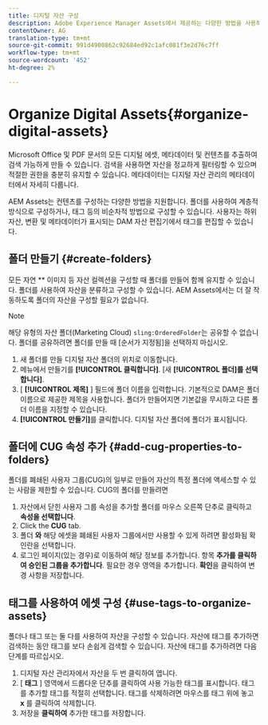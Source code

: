 ```yaml
---
title: 디지털 자산 구성
description: Adobe Experience Manager Assets에서 제공하는 다양한 방법을 사용하여 디지털 자산을 구성할 수 있습니다.
contentOwner: AG
translation-type: tm+mt
source-git-commit: 991d4900862c92684ed92c1afc081f3e2d76c7ff
workflow-type: tm+mt
source-wordcount: '452'
ht-degree: 2%

---
```



# Organize Digital Assets{#organize-digital-assets}

Microsoft Office 및 PDF 문서의 모든 디지털 에셋, 메타데이터 및 컨텐츠를 추출하여 검색 가능하게 만들 수 있습니다. 검색을 사용하면 자산을 정교하게 필터링할 수 있으며 적절한 권한을 충분히 유지할 수 있습니다. 메타데이터는 디지털 자산 관리의 메타데이터에서 자세히 다룹니다.

AEM Assets는 컨텐츠를 구성하는 다양한 방법을 지원합니다. 폴더를 사용하여 계층적 방식으로 구성하거나, 태그 등의 비순차적 방법으로 구성할 수 있습니다. 사용자는 하위 자산, 변환 및 메타데이터가 표시되는 DAM 자산 편집기에서 태그를 편집할 수 있습니다.

## 폴더 만들기 {#create-folders}

모든 자연 ** 이미지 등 자산 컬렉션을 구성할 때 폴더를 만들어 함께 유지할 수 있습니다. 폴더를 사용하여 자산을 분류하고 구성할 수 있습니다. AEM Assets에서는 더 잘 작동하도록 폴더의 자산을 구성할 필요가 없습니다.

>[!NOTE]
>
>해당 유형의 자산 폴더(Marketing Cloud) `sling:OrderedFolder`는 공유할 수 없습니다. 폴더를 공유하려면 폴더를 만들 때 [순서가 지정됨]을 선택하지 마십시오.

1. 새 폴더를 만들 디지털 자산 폴더의 위치로 이동합니다.
1. 메뉴에서 만들기를 **[!UICONTROL 클릭합니다]**. [새 **[!UICONTROL 폴더]를 선택합니다]**.
1. [ **[!UICONTROL 제목]** ] 필드에 폴더 이름을 입력합니다. 기본적으로 DAM은 폴더 이름으로 제공한 제목을 사용합니다. 폴더가 만들어지면 기본값을 무시하고 다른 폴더 이름을 지정할 수 있습니다.
1. **[!UICONTROL 만들기]**&#x200B;를 클릭합니다. 디지털 자산 폴더에 폴더가 표시됩니다.

## 폴더에 CUG 속성 추가 {#add-cug-properties-to-folders}

폴더를 폐쇄된 사용자 그룹(CUG)의 일부로 만들어 자산의 특정 폴더에 액세스할 수 있는 사람을 제한할 수 있습니다. CUG의 폴더를 만들려면

1. 자산에서 닫힌 사용자 그룹 속성을 추가할 폴더를 마우스 오른쪽 단추로 클릭하고 **속성을 선택합니다**.
1. Click the **CUG** tab.
1. 폴더 **와** 해당 에셋을 폐쇄된 사용자 그룹에서만 사용할 수 있게 하려면 활성화됨 확인란을 선택합니다.
1. 로그인 페이지(있는 경우)로 이동하여 해당 정보를 추가합니다. 항목 **추가를 클릭하여 승인된 그룹을 추가합니다**. 필요한 경우 영역을 추가합니다. **확인**&#x200B;을 클릭하여 변경 사항을 저장합니다.

## 태그를 사용하여 에셋 구성 {#use-tags-to-organize-assets}

폴더나 태그 또는 둘 다를 사용하여 자산을 구성할 수 있습니다. 자산에 태그를 추가하면 검색하는 동안 태그를 보다 손쉽게 검색할 수 있습니다. 자산에 태그를 추가하려면 다음 단계를 따르십시오.

1. 디지털 자산 관리자에서 자산을 두 번 클릭하여 엽니다.
1. [ **태그** ] 영역에서 드롭다운 단추를 클릭하여 사용 가능한 태그를 표시합니다. 태그를 추가할 태그를 적절히 선택합니다. 태그를 삭제하려면 마우스를 태그 위에 놓고 **x** 를 클릭하여 삭제합니다.
1. 저장을 **클릭하여** 추가한 태그를 저장합니다.
